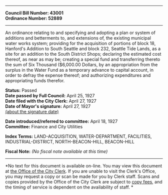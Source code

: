 * * * * *  
  
**Council Bill Number: [](#h0)[](#h2)43001**   
**Ordinance Number: 52889**  
  
* * * * *  
  
An ordinance relating to and specifying and adopting a plan or system of additions and betterments to, and extensions of, the existing municipal water works system; providing for the acquisition of portions of block 18, Hanford's Addition to South Seattle and block 232, Seattle Tide Lands, as a site for an addition to the South District Shops; declaring the estimated cost thereof, as near as may be; creating a special fund and transferring thereto the sum of Six Thousand ($6,000.00 Dollars, by an appropriation from the surplus in the Water Fund as a temporary advance to capital account, in order to defray the expense thereof; and authorizing expenditures and appropriating funds therefor.  
  
**Status:** Passed   
**Date passed by Full Council:** April 25, 1927   
**Date filed with the City Clerk:** April 27, 1927   
**Date of Mayor's signature:** April 27, 1927   
[(about the signature date)](/~public/approvaldate.htm)   
  
  
**Date introduced/referred to committee:** April 18, 1927   
**Committee:** Finance and City Utilities   
  
**Index Terms:** LAND-ACQUISITION, WATER-DEPARTMENT, FACILITIES, INDUSTRIAL-DISTRICT, NORTH-BEACON-HILL, BEACON-HILL  
  
**Fiscal Note:** *(No fiscal note available at this time)*  
  
* * * * *  
  
*No text for this document is available on-line. You may view this document at [the Office of the City Clerk](http://www.seattle.gov/leg/clerk/contactUs.htm). If you are unable to visit the Clerk's Office, you may request a copy or scan be made for you by Clerk staff. Scans and copies provided by the Office of the City Clerk are subject to [copy fees](http://clerk.seattle.gov/~public/clerkfees.htm), and the timing of service is dependent on the availability of staff. *  
  
  
